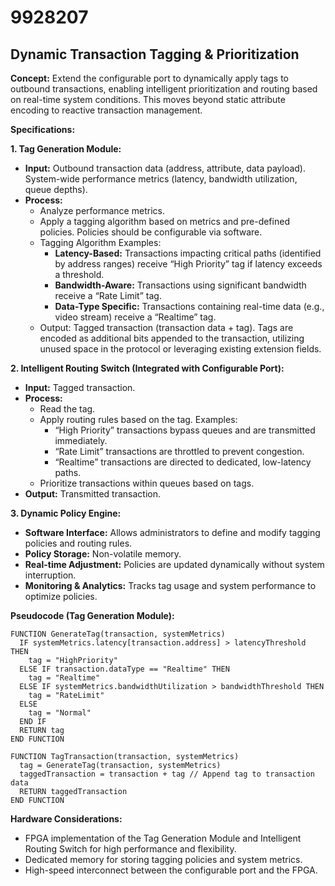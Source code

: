 # 9928207

## Dynamic Transaction Tagging & Prioritization

**Concept:** Extend the configurable port to dynamically apply tags to outbound transactions, enabling intelligent prioritization and routing based on real-time system conditions. This moves beyond static attribute encoding to reactive transaction management.

**Specifications:**

**1. Tag Generation Module:**

*   **Input:** Outbound transaction data (address, attribute, data payload). System-wide performance metrics (latency, bandwidth utilization, queue depths).
*   **Process:**
    *   Analyze performance metrics.
    *   Apply a tagging algorithm based on metrics and pre-defined policies. Policies should be configurable via software.
    *   Tagging Algorithm Examples:
        *   **Latency-Based:** Transactions impacting critical paths (identified by address ranges) receive “High Priority” tag if latency exceeds a threshold.
        *   **Bandwidth-Aware:** Transactions using significant bandwidth receive a “Rate Limit” tag.
        *   **Data-Type Specific:** Transactions containing real-time data (e.g., video stream) receive a “Realtime” tag.
    *   Output: Tagged transaction (transaction data + tag). Tags are encoded as additional bits appended to the transaction, utilizing unused space in the protocol or leveraging existing extension fields.

**2. Intelligent Routing Switch (Integrated with Configurable Port):**

*   **Input:** Tagged transaction.
*   **Process:**
    *   Read the tag.
    *   Apply routing rules based on the tag. Examples:
        *   “High Priority” transactions bypass queues and are transmitted immediately.
        *   “Rate Limit” transactions are throttled to prevent congestion.
        *   “Realtime” transactions are directed to dedicated, low-latency paths.
    *   Prioritize transactions within queues based on tags.
*   **Output:** Transmitted transaction.

**3. Dynamic Policy Engine:**

*   **Software Interface:** Allows administrators to define and modify tagging policies and routing rules.
*   **Policy Storage:** Non-volatile memory.
*   **Real-time Adjustment:** Policies are updated dynamically without system interruption.
*   **Monitoring & Analytics:** Tracks tag usage and system performance to optimize policies.

**Pseudocode (Tag Generation Module):**

```
FUNCTION GenerateTag(transaction, systemMetrics)
  IF systemMetrics.latency[transaction.address] > latencyThreshold THEN
    tag = "HighPriority"
  ELSE IF transaction.dataType == "Realtime" THEN
    tag = "Realtime"
  ELSE IF systemMetrics.bandwidthUtilization > bandwidthThreshold THEN
    tag = "RateLimit"
  ELSE
    tag = "Normal"
  END IF
  RETURN tag
END FUNCTION

FUNCTION TagTransaction(transaction, systemMetrics)
  tag = GenerateTag(transaction, systemMetrics)
  taggedTransaction = transaction + tag // Append tag to transaction data
  RETURN taggedTransaction
END FUNCTION
```

**Hardware Considerations:**

*   FPGA implementation of the Tag Generation Module and Intelligent Routing Switch for high performance and flexibility.
*   Dedicated memory for storing tagging policies and system metrics.
*   High-speed interconnect between the configurable port and the FPGA.